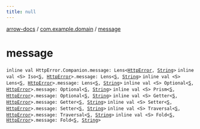 ```yaml
---
title: null
---
```


[arrow-docs](../index.html) / [com.example.domain](index.html) / [message](./message.html)

# message

`inline val HttpError.Companion.message: Lens<`[`HttpError`](-http-error/index.html)`, `[`String`](https://kotlinlang.org/api/latest/jvm/stdlib/kotlin/-string/index.html)`>`
`inline val <S> Iso<`[`S`](message.html#S)`, `[`HttpError`](-http-error/index.html)`>.message: Lens<`[`S`](message.html#S)`, `[`String`](https://kotlinlang.org/api/latest/jvm/stdlib/kotlin/-string/index.html)`>`
`inline val <S> Lens<`[`S`](message.html#S)`, `[`HttpError`](-http-error/index.html)`>.message: Lens<`[`S`](message.html#S)`, `[`String`](https://kotlinlang.org/api/latest/jvm/stdlib/kotlin/-string/index.html)`>`
`inline val <S> Optional<`[`S`](message.html#S)`, `[`HttpError`](-http-error/index.html)`>.message: Optional<`[`S`](message.html#S)`, `[`String`](https://kotlinlang.org/api/latest/jvm/stdlib/kotlin/-string/index.html)`>`
`inline val <S> Prism<`[`S`](message.html#S)`, `[`HttpError`](-http-error/index.html)`>.message: Optional<`[`S`](message.html#S)`, `[`String`](https://kotlinlang.org/api/latest/jvm/stdlib/kotlin/-string/index.html)`>`
`inline val <S> Getter<`[`S`](message.html#S)`, `[`HttpError`](-http-error/index.html)`>.message: Getter<`[`S`](message.html#S)`, `[`String`](https://kotlinlang.org/api/latest/jvm/stdlib/kotlin/-string/index.html)`>`
`inline val <S> Setter<`[`S`](message.html#S)`, `[`HttpError`](-http-error/index.html)`>.message: Setter<`[`S`](message.html#S)`, `[`String`](https://kotlinlang.org/api/latest/jvm/stdlib/kotlin/-string/index.html)`>`
`inline val <S> Traversal<`[`S`](message.html#S)`, `[`HttpError`](-http-error/index.html)`>.message: Traversal<`[`S`](message.html#S)`, `[`String`](https://kotlinlang.org/api/latest/jvm/stdlib/kotlin/-string/index.html)`>`
`inline val <S> Fold<`[`S`](message.html#S)`, `[`HttpError`](-http-error/index.html)`>.message: Fold<`[`S`](message.html#S)`, `[`String`](https://kotlinlang.org/api/latest/jvm/stdlib/kotlin/-string/index.html)`>`